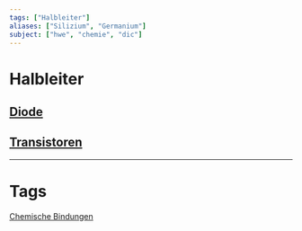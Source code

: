 ```yaml
---
tags: ["Halbleiter"]
aliases: ["Silizium", "Germanium"]
subject: ["hwe", "chemie", "dic"]
---
```


# Halbleiter

## [Diode](Diode.md)

## [Transistoren]({MOC}%20Transistor.md)

---

# Tags

[Chemische Bindungen](../../Chemie/Chemische%20Bindungen.md)